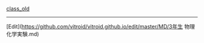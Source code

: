 ---
---
[class_old](/class_old)



----
[Edit](https://github.com/vitroid/vitroid.github.io/edit/master/MD/3年生 物理化学実験.md)
